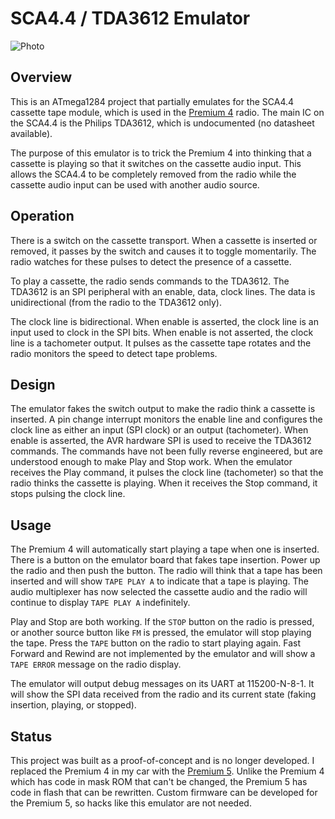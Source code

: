 # SCA4.4 / TDA3612 Emulator

![Photo](https://user-images.githubusercontent.com/52712/53686389-34a14780-3cdb-11e9-87e8-421329c67d35.jpg)

## Overview

This is an ATmega1284 project that partially emulates for the SCA4.4 cassette tape module, which is used in the [Premium 4](../reverse_engineering/vw_premium_4_clarion) radio.  The main IC on the SCA4.4 is the Philips TDA3612, which is undocumented (no datasheet available).

The purpose of this emulator is to trick the Premium 4 into thinking that a cassette is playing so that it switches on the cassette audio input.  This allows the SCA4.4 to be completely removed from the radio while the cassette audio input can be used with another audio source.

## Operation

There is a switch on the cassette transport.  When a cassette is inserted or removed, it passes by the switch and causes it to toggle momentarily.  The radio watches for these pulses to detect the presence of a cassette.

To play a cassette, the radio sends commands to the TDA3612.  The TDA3612 is an SPI peripheral with an enable, data, clock lines.  The data is unidirectional (from the radio to the TDA3612 only).  

The clock line is bidirectional.  When enable is asserted, the clock line is an input used to clock in the SPI bits.  When enable is not asserted, the clock line is a tachometer output.  It pulses as the cassette tape rotates and the radio monitors the speed to detect tape problems.  

## Design

The emulator fakes the switch output to make the radio think a cassette is inserted.  A pin change interrupt monitors the enable line and configures the clock line as either an input (SPI clock) or an output (tachometer).  When enable is asserted, the AVR hardware SPI is used to receive the TDA3612 commands.  The commands have not been fully reverse engineered, but are understood enough to make Play and Stop work.  When the emulator receives the Play command, it pulses the clock line (tachometer) so that the radio thinks the cassette is playing.  When it receives the Stop command, it stops pulsing the clock line.

## Usage

The Premium 4 will automatically start playing a tape when one is inserted.  There is a button on the emulator board that fakes tape insertion.  Power up the radio and then push the button.  The radio will think that a tape has been inserted and will show `TAPE PLAY A` to indicate that a tape is playing.  The audio multiplexer has now selected the cassette audio and the radio will continue to display `TAPE PLAY A` indefinitely.

Play and Stop are both working.  If the `STOP` button on the radio is pressed, or another source button like `FM` is pressed, the emulator will stop playing the tape.  Press the `TAPE` button on the radio to start playing again.  Fast Forward and Rewind are not implemented by the emulator and will show a `TAPE ERROR` message on the radio display.

The emulator will output debug messages on its UART at 115200-N-8-1.  It will show the SPI data received from the radio and its current state (faking insertion, playing, or stopped).

## Status

This project was built as a proof-of-concept and is no longer developed.  I replaced the Premium 4 in my car with the [Premium 5](../reverse_engineering/vw_premium_5_delco).  Unlike the Premium 4 which has code in mask ROM that can't be changed, the Premium 5 has code in flash that can be rewritten.  Custom firmware can be developed for the Premium 5, so hacks like this emulator are not needed.

